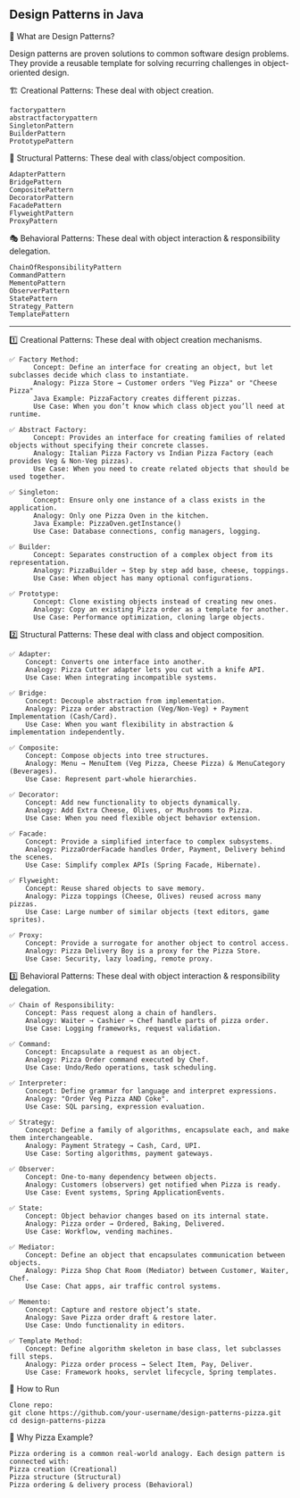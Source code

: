 Design Patterns in Java 
-----------------------

📖 What are Design Patterns?

Design patterns are proven solutions to common software design problems.
They provide a reusable template for solving recurring challenges in object-oriented design.

🏗 Creational Patterns:
    These deal with object creation.

    factorypattern
    abstractfactorypattern
    SingletonPattern
    BuilderPattern
    PrototypePattern
    
🧩 Structural Patterns:
    These deal with class/object composition.

    AdapterPattern
    BridgePattern
    CompositePattern
    DecoratorPattern
    FacadePattern
    FlyweightPattern
    ProxyPattern

🎭 Behavioral Patterns:
    These deal with object interaction & responsibility delegation.

    ChainOfResponsibilityPattern
    CommandPattern
    MementoPattern
    ObserverPattern
    StatePattern
    Strategy_Pattern
    TemplatePattern
-------------------------------------------------------------------------------------------------------------------------------------------------------------------------------------------------------------------
1️⃣ Creational Patterns:
    These deal with object creation mechanisms.

    ✅ Factory Method:
          Concept: Define an interface for creating an object, but let subclasses decide which class to instantiate.
          Analogy: Pizza Store → Customer orders "Veg Pizza" or "Cheese Pizza"
          Java Example: PizzaFactory creates different pizzas.
          Use Case: When you don’t know which class object you’ll need at runtime.

    ✅ Abstract Factory:
          Concept: Provides an interface for creating families of related objects without specifying their concrete classes.
          Analogy: Italian Pizza Factory vs Indian Pizza Factory (each provides Veg & Non-Veg pizzas).
          Use Case: When you need to create related objects that should be used together.

    ✅ Singleton:
          Concept: Ensure only one instance of a class exists in the application.
          Analogy: Only one Pizza Oven in the kitchen.
          Java Example: PizzaOven.getInstance()
          Use Case: Database connections, config managers, logging.

    ✅ Builder:
          Concept: Separates construction of a complex object from its representation.
          Analogy: PizzaBuilder → Step by step add base, cheese, toppings.
          Use Case: When object has many optional configurations.

    ✅ Prototype:
          Concept: Clone existing objects instead of creating new ones.
          Analogy: Copy an existing Pizza order as a template for another.
          Use Case: Performance optimization, cloning large objects.

2️⃣ Structural Patterns:
    These deal with class and object composition.

    ✅ Adapter:
        Concept: Converts one interface into another.
        Analogy: Pizza Cutter adapter lets you cut with a knife API.
        Use Case: When integrating incompatible systems.

    ✅ Bridge:
        Concept: Decouple abstraction from implementation.
        Analogy: Pizza order abstraction (Veg/Non-Veg) + Payment Implementation (Cash/Card).
        Use Case: When you want flexibility in abstraction & implementation independently.

    ✅ Composite:
        Concept: Compose objects into tree structures.
        Analogy: Menu → MenuItem (Veg Pizza, Cheese Pizza) & MenuCategory (Beverages).
        Use Case: Represent part-whole hierarchies.

    ✅ Decorator:
        Concept: Add new functionality to objects dynamically.
        Analogy: Add Extra Cheese, Olives, or Mushrooms to Pizza.
        Use Case: When you need flexible object behavior extension.

    ✅ Facade:
        Concept: Provide a simplified interface to complex subsystems.
        Analogy: PizzaOrderFacade handles Order, Payment, Delivery behind the scenes.
        Use Case: Simplify complex APIs (Spring Facade, Hibernate).

    ✅ Flyweight:
        Concept: Reuse shared objects to save memory.
        Analogy: Pizza toppings (Cheese, Olives) reused across many pizzas.
        Use Case: Large number of similar objects (text editors, game sprites).

    ✅ Proxy:
        Concept: Provide a surrogate for another object to control access.
        Analogy: Pizza Delivery Boy is a proxy for the Pizza Store.
        Use Case: Security, lazy loading, remote proxy.

3️⃣ Behavioral Patterns:
    These deal with object interaction & responsibility delegation.

    ✅ Chain of Responsibility:
        Concept: Pass request along a chain of handlers.
        Analogy: Waiter → Cashier → Chef handle parts of pizza order.
        Use Case: Logging frameworks, request validation.

    ✅ Command:
        Concept: Encapsulate a request as an object.
        Analogy: Pizza Order command executed by Chef.
        Use Case: Undo/Redo operations, task scheduling.

    ✅ Interpreter:
        Concept: Define grammar for language and interpret expressions.
        Analogy: "Order Veg Pizza AND Coke".
        Use Case: SQL parsing, expression evaluation.

    ✅ Strategy:
        Concept: Define a family of algorithms, encapsulate each, and make them interchangeable.
        Analogy: Payment Strategy → Cash, Card, UPI.
        Use Case: Sorting algorithms, payment gateways.

    ✅ Observer:
        Concept: One-to-many dependency between objects.
        Analogy: Customers (observers) get notified when Pizza is ready.
        Use Case: Event systems, Spring ApplicationEvents.

    ✅ State:
        Concept: Object behavior changes based on its internal state.
        Analogy: Pizza order → Ordered, Baking, Delivered.
        Use Case: Workflow, vending machines.

    ✅ Mediator:
        Concept: Define an object that encapsulates communication between objects.
        Analogy: Pizza Shop Chat Room (Mediator) between Customer, Waiter, Chef.
        Use Case: Chat apps, air traffic control systems.

    ✅ Memento:
        Concept: Capture and restore object’s state.
        Analogy: Save Pizza order draft & restore later.
        Use Case: Undo functionality in editors.

    ✅ Template Method:
        Concept: Define algorithm skeleton in base class, let subclasses fill steps.
        Analogy: Pizza order process → Select Item, Pay, Deliver.
        Use Case: Framework hooks, servlet lifecycle, Spring templates.

🚀 How to Run

    Clone repo:
    git clone https://github.com/your-username/design-patterns-pizza.git
    cd design-patterns-pizza



📌 Why Pizza Example?

    Pizza ordering is a common real-world analogy. Each design pattern is connected with:
    Pizza creation (Creational)
    Pizza structure (Structural)
    Pizza ordering & delivery process (Behavioral)
